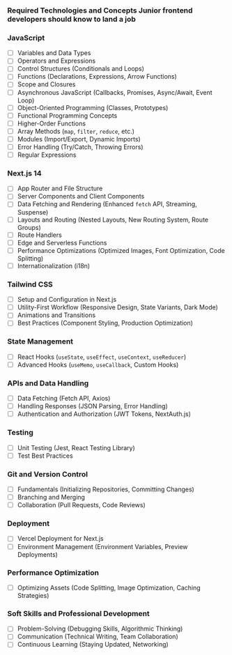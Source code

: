 ### Required Technologies and Concepts Junior frontend developers should know to land a job

### JavaScript

- [ ] Variables and Data Types
- [ ] Operators and Expressions
- [ ] Control Structures (Conditionals and Loops)
- [ ] Functions (Declarations, Expressions, Arrow Functions)
- [ ] Scope and Closures
- [ ] Asynchronous JavaScript (Callbacks, Promises, Async/Await, Event Loop)
- [ ] Object-Oriented Programming (Classes, Prototypes)
- [ ] Functional Programming Concepts
- [ ] Higher-Order Functions
- [ ] Array Methods (`map`, `filter`, `reduce`, etc.)
- [ ] Modules (Import/Export, Dynamic Imports)
- [ ] Error Handling (Try/Catch, Throwing Errors)
- [ ] Regular Expressions

### Next.js 14

- [ ] App Router and File Structure
- [ ] Server Components and Client Components
- [ ] Data Fetching and Rendering (Enhanced `fetch` API, Streaming, Suspense)
- [ ] Layouts and Routing (Nested Layouts, New Routing System, Route Groups)
- [ ] Route Handlers
- [ ] Edge and Serverless Functions
- [ ] Performance Optimizations (Optimized Images, Font Optimization, Code Splitting)
- [ ] Internationalization (i18n)

### Tailwind CSS

- [ ] Setup and Configuration in Next.js
- [ ] Utility-First Workflow (Responsive Design, State Variants, Dark Mode)
- [ ] Animations and Transitions
- [ ] Best Practices (Component Styling, Production Optimization)

### State Management

- [ ] React Hooks (`useState`, `useEffect`, `useContext`, `useReducer`)
- [ ] Advanced Hooks (`useMemo`, `useCallback`, Custom Hooks)

### APIs and Data Handling

- [ ] Data Fetching (Fetch API, Axios)
- [ ] Handling Responses (JSON Parsing, Error Handling)
- [ ] Authentication and Authorization (JWT Tokens, NextAuth.js)

### Testing

- [ ] Unit Testing (Jest, React Testing Library)
- [ ] Test Best Practices

### Git and Version Control

- [ ] Fundamentals (Initializing Repositories, Committing Changes)
- [ ] Branching and Merging
- [ ] Collaboration (Pull Requests, Code Reviews)

### Deployment

- [ ] Vercel Deployment for Next.js
- [ ] Environment Management (Environment Variables, Preview Deployments)

### Performance Optimization

- [ ] Optimizing Assets (Code Splitting, Image Optimization, Caching Strategies)

### Soft Skills and Professional Development

- [ ] Problem-Solving (Debugging Skills, Algorithmic Thinking)
- [ ] Communication (Technical Writing, Team Collaboration)
- [ ] Continuous Learning (Staying Updated, Networking)
